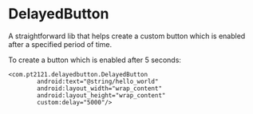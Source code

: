 DelayedButton
=============

A straightforward lib that helps create a custom button which is enabled after a specified period of time.

To create a button which is enabled after 5 seconds:

```
<com.pt2121.delayedbutton.DelayedButton
        android:text="@string/hello_world"
        android:layout_width="wrap_content"
        android:layout_height="wrap_content"
        custom:delay="5000"/>
```
